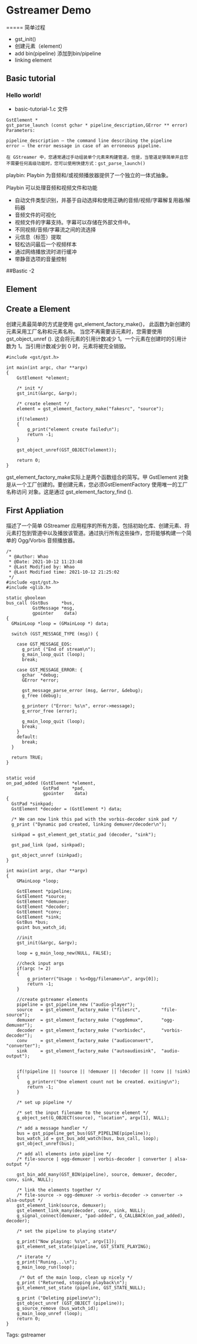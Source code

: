 


# Gstreamer Demo

=====
简单过程
 * gst_init()
 * 创建元素（element）
 * add bin(pipeline)  添加到bin/pipeline
 * linking element

## Basic tutorial
###  Hello world!
* basic-tutorial-1.c 文件

```
GstElement *
gst_parse_launch (const gchar * pipeline_description,GError ** error)
Parameters:

pipeline_description – the command line describing the pipeline
error – the error message in case of an erroneous pipeline.

在 GStreamer 中，您通常通过手动组装单个元素来构建管道，但是，当管道足够简单并且您不需要任何高级功能时，您可以使用快捷方式：gst_parse_launch()

```
playbin:
Playbin 为音频和/或视频播放器提供了一个独立的一体式抽象。

Playbin 可以处理音频和视频文件和功能

* 自动文件类型识别，并基于自动选择和使用正确的音频/视频/字幕解复用器/解码器
* 音频文件的可视化
* 视频文件的字幕支持。字幕可以存储在外部文件中。
* 不同视频/音频/字幕流之间的流选择
* 元信息（标签）提取
* 轻松访问最后一个视频样本
* 通过网络播放流时进行缓冲
* 带静音选项的音量控制

##Bastic -2

## Element
## Create a Element

创建元素最简单的方式是使用  gst_element_factory_make()， 此函数为新创建的元素采用工厂名称和元素名称。
当您不再需要该元素时，您需要使用 gst_object_unref (). 这会将元素的引用计数减少 1。一个元素在创建时的引用计数为 1。当引用计数减少到 0 时，元素将被完全销毁。

```
#include <gst/gst.h>

int main(int argc, char **argv)
{
    GstElement *element;

    /* init */
    gst_init(&argc, &argv);

    /* create element */
    element = gst_element_factory_make("fakesrc", "source");

    if(!element)
    {
        g_print("element create failed\n");
        return -1;
    }

    gst_object_unref(GST_OBJECT(element));

    return 0;
}
```
gst_element_factory_make实际上是两个函数组合的简写。甲 GstElement 对象是从一个工厂创建的。要创建元素，您必须GstElementFactory 使用唯一的工厂名称访问 对象。这是通过 gst_element_factory_find ().


## First Appliation

描述了一个简单 GStreamer 应用程序的所有方面，包括初始化库、创建元素、将元素打包到管道中以及播放该管道。通过执行所有这些操作，您将能够构建一个简单的 Ogg/Vorbis 音频播放器。

```
/*
 * @Author: Whao 
 * @Date: 2021-10-12 11:23:48 
 * @Last Modified by: Whao
 * @Last Modified time: 2021-10-12 21:25:02
 */
#include <gst/gst.h>
#include <glib.h>

static gboolean
bus_call (GstBus     *bus,
          GstMessage *msg,
          gpointer    data)
{
  GMainLoop *loop = (GMainLoop *) data;

  switch (GST_MESSAGE_TYPE (msg)) {

    case GST_MESSAGE_EOS:
      g_print ("End of stream\n");
      g_main_loop_quit (loop);
      break;

    case GST_MESSAGE_ERROR: {
      gchar  *debug;
      GError *error;

      gst_message_parse_error (msg, &error, &debug);
      g_free (debug);

      g_printerr ("Error: %s\n", error->message);
      g_error_free (error);

      g_main_loop_quit (loop);
      break;
    }
    default:
      break;
  }

  return TRUE;
}


static void
on_pad_added (GstElement *element,
              GstPad     *pad,
              gpointer    data)
{
  GstPad *sinkpad;
  GstElement *decoder = (GstElement *) data;

  /* We can now link this pad with the vorbis-decoder sink pad */
  g_print ("Dynamic pad created, linking demuxer/decoder\n");

  sinkpad = gst_element_get_static_pad (decoder, "sink");

  gst_pad_link (pad, sinkpad);

  gst_object_unref (sinkpad);
}

int main(int argc, char **argv)
{
    GMainLoop *loop;

    GstElement *pipeline;
    GstElement *source;
    GstElement *demuxer;
    GstElement *decoder;
    GstElement *conv;
    GstElement *sink;
    GstBus *bus;
    guint bus_watch_id;

    //init
    gst_init(&argc, &argv);

    loop = g_main_loop_new(NULL, FALSE);
    
    //check input args
    if(argc != 2)
    {
        g_printerr("Usage : %s<Ogg/filename>\n", argv[0]);
        return -1;
    }

    //create gstreamer elements
    pipeline = gst_pipeline_new ("audio-player");
    source   = gst_element_factory_make ("filesrc",        "file-source");
    demuxer  = gst_element_factory_make ("oggdemux",       "ogg-demuxer");
    decoder  = gst_element_factory_make ("vorbisdec",      "vorbis-decoder");
    conv     = gst_element_factory_make ("audioconvert",   "converter");
    sink     = gst_element_factory_make ("autoaudiosink",  "audio-output");
    
    
    if(!pipeline || !source || !demuxer || !decoder || !conv || !sink)
    {
        g_printerr("One element count not be created. exiting\n");
        return -1;
    }

    /* set up pipeline */

    /* set the input filename to the source element */
    g_object_set(G_OBJECT(source), "location", argv[1], NULL);
    
    /* add a message handler */
    bus = gst_pipeline_get_bus(GST_PIPELINE(pipeline));
    bus_watch_id = gst_bus_add_watch(bus, bus_call, loop);
    gst_object_unref(bus);
    
    /* add all elements into pipeline */
    /* file-source | ogg-demuxer | vorbis-decoder | converter | alsa-output */

    gst_bin_add_many(GST_BIN(pipeline), source, demuxer, decoder, conv, sink, NULL);
    
    /* link the elements together */
    /* file-source -> ogg-demuxer -> vorbis-decoder -> converter -> alsa-output */
    gst_element_link(source, demuxer);
    gst_element_link_many(decoder, conv, sink, NULL);
    g_signal_connect(demuxer, "pad-added", G_CALLBACK(on_pad_added), decoder);

    /* set the pipeline to playing state*/

    g_print("Now playing: %s\n", argv[1]);
    gst_element_set_state(pipeline, GST_STATE_PLAYING);

    /* iterate */
    g_print("Runing...\n");
    g_main_loop_run(loop);

     /* Out of the main loop, clean up nicely */
    g_print ("Returned, stopping playback\n");
    gst_element_set_state (pipeline, GST_STATE_NULL);

    g_print ("Deleting pipeline\n");
    gst_object_unref (GST_OBJECT (pipeline));
    g_source_remove (bus_watch_id);
    g_main_loop_unref (loop);
    return 0;
}
```


Tags:
  gstreamer
